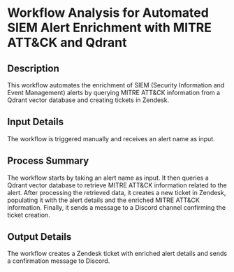 # Workflow Analysis for Automated SIEM Alert Enrichment with MITRE ATT&CK and Qdrant

## Description
This workflow automates the enrichment of SIEM (Security Information and Event Management) alerts by querying MITRE ATT&CK information from a Qdrant vector database and creating tickets in Zendesk.

## Input Details
The workflow is triggered manually and receives an alert name as input.

## Process Summary
The workflow starts by taking an alert name as input. It then queries a Qdrant vector database to retrieve MITRE ATT&CK information related to the alert. After processing the retrieved data, it creates a new ticket in Zendesk, populating it with the alert details and the enriched MITRE ATT&CK information. Finally, it sends a message to a Discord channel confirming the ticket creation.

## Output Details
The workflow creates a Zendesk ticket with enriched alert details and sends a confirmation message to Discord.
